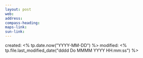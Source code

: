```yaml
---
layout: post
web: 
address: 
compass-heading: 
maps-link: 
sun-link:
---
```


created: <% tp.date.now("YYYY-MM-DD") %>
modified: <% tp.file.last_modified_date("dddd Do MMMM YYYY HH:mm:ss") %>

